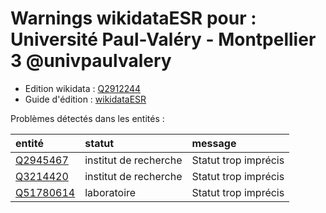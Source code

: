 Warnings wikidataESR pour : Université Paul-Valéry - Montpellier 3 @univpaulvalery
================

- Edition wikidata : [Q2912244](https://www.wikidata.org/wiki/Q2912244)
- Guide d'édition : [wikidataESR](https://github.com/cpesr/wikidataESR/)



Problèmes détectés dans les entités :

|entité                                               |statut                |message              |
|:----------------------------------------------------|:---------------------|:--------------------|
|[Q2945467](https://www.wikidata.org/wiki/Q2945467)   |institut de recherche |Statut trop imprécis |
|[Q3214420](https://www.wikidata.org/wiki/Q3214420)   |institut de recherche |Statut trop imprécis |
|[Q51780614](https://www.wikidata.org/wiki/Q51780614) |laboratoire           |Statut trop imprécis |
